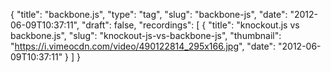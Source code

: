 {
  "title": "backbone.js",
  "type": "tag",
  "slug": "backbone-js",
  "date": "2012-06-09T10:37:11",
  "draft": false,
  "recordings": [
    {
      "title": "knockout.js vs backbone.js",
      "slug": "knockout-js-vs-backbone-js",
      "thumbnail": "https://i.vimeocdn.com/video/490122814_295x166.jpg",
      "date": "2012-06-09T10:37:11"
    }
  ]
}